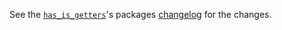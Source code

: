 See the [`has_is_getters`](https://pub.dev/packages/has_is_getters)'s packages [changelog](https://pub.dev/packages/has_is_getters#-changelog-tab-) for the changes.
